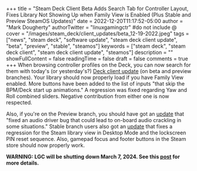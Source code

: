 +++
title = "Steam Deck Client Beta Adds Search Tab for Controller Layout, Fixes Library Not Showing Up when Family View is Enabled (Plus Stable and Preview SteamOS Updates)"
date = 2022-12-20T11:17:52-05:00
author = "Mark Dougherty"
authorTwitter = "linuxgamingctr" #do not include @
cover = "/images/steam_deck/client_updates/beta_12-19-2022.jpeg"
tags = ["news", "steam deck", "software update", "steam deck client update", "beta", "preview", "stable", "steamos"]
keywords = ["steam deck", "steam deck client", "steam deck client update", "steamos"]
description = ""
showFullContent = false
readingTime = false
draft = false
comments = true
+++
When browsing controller profiles on the Deck, you can now search for them with today's (or yesterday's?) [Deck client update](https://store.steampowered.com/news/app/1675200/view/5201125680699102974?l=english) (on beta and preview branches). Your library should now properly load if you have Family View enabled. More buttons have been added to the list of inputs "that skip the BPM/Deck start up animations." A regression was fixed regarding Yaw and Roll combined sliders. Negative contribution from either one is now respected.

Also, if you're on the Preview branch, you should have got an [update](https://store.steampowered.com/news/app/1675200/view/5201125680698748299?l=english) that "fixed an audio driver bug that could lead to on-board audio crackling in some situations." Stable branch users also got an [update](https://store.steampowered.com/news/app/1675200/view/5201125680687903832?l=english) that fixes a regression for the Steam library view in Desktop Mode and the lockscreen PIN reset sequence. Also, gamepad focus and footer buttons in the Steam store should now properly work.

**WARNING: LGC will be shutting down March 7, 2024. See this [post](https://linuxgamingcentral.com/posts/the-end-of-lgc/) for more details.**
